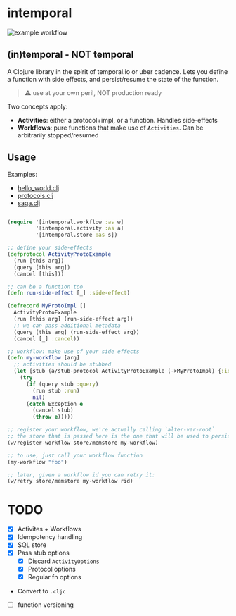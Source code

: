 # intemporal

![example workflow](https://github.com/mping/intemporal/actions/workflows/clojure.yml/badge.svg)

## (in)temporal - NOT temporal

A Clojure library in the spirit of temporal.io or uber cadence.
Lets you define a function with side effects, and persist/resume the state of the function.

> :warning: use at your own peril, NOT production ready


Two concepts apply:
- **Activities**: either a protocol+impl, or a function. Handles side-effects
- **Workflows**: pure functions that make use of `Activities`. Can be arbitrarily stopped/resumed 

## Usage

Examples:
- [hello_world.clj](./dev/intemporal/example/hello_world.clj)
- [protocols.clj](./dev/intemporal/example/protocol_activity.clj)
- [saga.clj](./dev/intemporal/example/saga.clj)

```clojure

(require '[intemporal.workflow :as w]
         '[intemporal.activity :as a]
         '[intemporal.store :as s])

;; define your side-effects
(defprotocol ActivityProtoExample
  (run [this arg])
  (query [this arg])
  (cancel [this]))

;; can be a function too
(defn run-side-effect [_] :side-effect)

(defrecord MyProtoImpl []
  ActivityProtoExample
  (run [this arg] (run-side-effect arg))
  ;; we can pass additional metadata
  (query [this arg] (run-side-effect arg))
  (cancel [_] :cancel))

;; workflow: make use of your side effects
(defn my-workflow [arg]
  ;; activities should be stubbed
  (let [stub (a/stub-protocol ActivityProtoExample (->MyProtoImpl) {:idempotent true})]
    (try
      (if (query stub :query)
        (run stub :run)
        nil)
      (catch Exception e
        (cancel stub)
        (throw e)))))

;; register your workflow, we're actually calling `alter-var-root`
;; the store that is passed here is the one that will be used to persist/query
(w/register-workflow store/memstore my-workflow)

;; to use, just call your workflow function
(my-workflow "foo")

;; later, given a workflow id you can retry it:
(w/retry store/memstore my-workflow rid)
```

# TODO

- [X] Activites + Workflows
- [x] Idempotency handling
- [x] SQL store
- [x] Pass stub options
  - [x] Discard `ActivityOptions` 
  - [x] Protocol options
  - [x] Regular fn options
- Convert to `.cljc` 
- [ ] function versioning